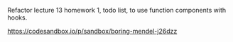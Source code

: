 Refactor lecture 13 homework 1, todo list, to use function components with hooks.

https://codesandbox.io/p/sandbox/boring-mendel-j26dzz
